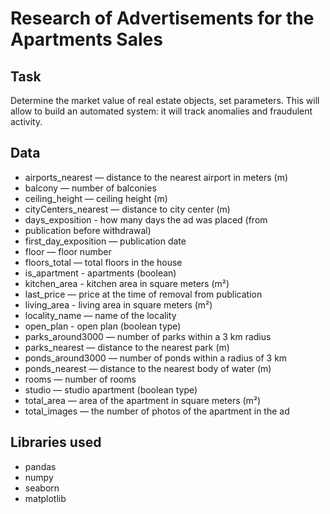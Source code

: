 # Research of Advertisements for the Apartments Sales

## Task

Determine the market value of real estate objects, set parameters. This will allow to build an automated system: it will track anomalies and fraudulent activity.

## Data

- airports_nearest — distance to the nearest airport in meters (m)
- balcony — number of balconies
- ceiling_height — ceiling height (m)
- cityCenters_nearest — distance to city center (m)
- days_exposition - how many days the ad was placed (from
- publication before withdrawal)
- first_day_exposition — publication date
- floor — floor number
- floors_total — total floors in the house
- is_apartment - apartments (boolean)
- kitchen_area - kitchen area in square meters (m²)
- last_price — price at the time of removal from publication
- living_area - living area in square meters (m²)
- locality_name — name of the locality
- open_plan - open plan (boolean type)
- parks_around3000 — number of parks within a 3 km radius
- parks_nearest — distance to the nearest park (m)
- ponds_around3000 — number of ponds within a radius of 3 km
- ponds_nearest — distance to the nearest body of water (m)
- rooms — number of rooms
- studio — studio apartment (boolean type)
- total_area — area of the apartment in square meters (m²)
- total_images — the number of photos of the apartment in the ad

## Libraries used

- pandas
- numpy
- seaborn
- matplotlib
